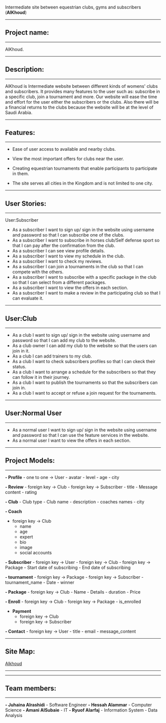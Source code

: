 Intermediate site between equestrian clubs, gyms and subscribers (**AlKhoud**)

***

## Project name:

***

AlKhoud.


***

## Description:

***

AlKhoud is Intermediate website between different kinds of womens' clubs and subscribers. It provides many features to the user such as: subscribe in a specific club, join a tournament and more. Our website will ease the time and effort for the user either the subscribers or the clubs. Also there will be a financial returns to the clubs because the website will be at the level of Saudi Arabia.


***

## Features:

***

- Ease of user access to available and nearby clubs.
 
- View the most important offers for clubs near the user.

- Creating equestrian tournaments that enable participants to participate in them.

- The site serves all cities in the Kingdom and is not limited to one city.


***

## User Stories:

***

User:Subscriber
- As a subscriber I want to sign up/ sign in the website using username and password so that I can subscribe one of the clubs.
- As a subscriber I want to subscribe in horses club/Self defense sport so that I can pay after the confirmation from the club.
- As a subscriber I can see view profile details. 
- As a subscriber I want to view my schedule in the club.
- As a subscriber I want to  check my reviews.
- As a subscriber I can join a tournaments in the club so that I can compete with the others.
- As a subscriber I want to subscribe with a specific package in the club so that I can select from a different packages.
- As a subscriber I want to view the offers in each section.
- As a subscriber I want to make a review in the participating club so that I can evaluate it.

***

## User:Club

***
- As a club I want to sign up/ sign in the website using username and password so that I can add my club to the website.
- As a club owner I can add my club to the website so that the users can join in it.
- As a club I can add trainers to my club.
- As a club I want to check subscribers profiles so that I can ckeck their status.
- As a club I want to arrange a schedule for the subscribers so that they can follow it in their journey.
- As a club I want to publish the tournaments so that the subscribers can join in.
- As a club I want to accept or refuse a join request for the tournaments.

***

## User:Normal User

***
- As a normal user I want to sign up/ sign in the website using username and password so that I can use the feature services in the website.
- As a normal user I want to view the offers in each section.


***

## Project Models:

***

**- Profile** 
    - one to one -> User
    - avatar
    - level
    - age
    - city

**- Review** 
    - foreign key -> Club
    - foreign key -> Subscriber
    - title
    - Message content
    - rating

**- Club**
    - Club type
    - Club name
    - description
    - coaches names
    - city 

**- Coach**
 - foreign key -> Club
    - name
    - age
    - expert
    - bio
    - image
    - social accounts

**- Subscriber**
    - foreign key -> User
    - foreign key -> Club
    - foreign key -> Package 
    - Start date of subscribing
    - End date of subscribing

**- tournament**
    - foreign key -> Package 
    - foreign key -> Subscriber
    - tournament_name
    - Date
    - winner

**- Package**
    - foreign key -> Club
    - Name
    - Details
    - duration
    - Price

**- Enroll**
    - foreign key -> Club
    - foreign key -> Package
    - is_enrolled
- **Payment**
    - foreign key -> Club
    - foreign key -> Subscriber

**- Contact**
    - foreign key -> User
    - title
    - email
    - message_content


***

## Site Map:
[Alkhoud](https://www.figma.com/file/I2lrDVjZhkQc77MZp7pfAC/Alkhoud?type=design&node-id=0:1&t=rdXVa4vJMcHtjzRR-1)

***




***

## Team members:

***

**- Juhaina Alrashidi** - Software Engineer
**- Hessah Alammar** - Computer Science
**- Amani AlSubaie** - IT
**- Ryuof Alarfaj** - Information System - Data Analysis
